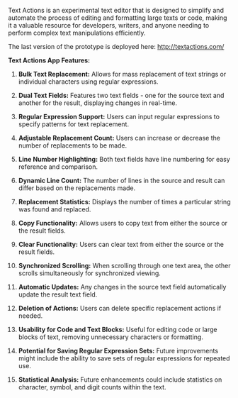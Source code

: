 Text Actions is an experimental text editor that is designed to simplify and automate the process of editing and formatting large texts or code, making it a valuable resource for developers, writers, and anyone needing to perform complex text manipulations efficiently.

The last version of the prototype is deployed here:
http://textactions.com/


**Text Actions App Features:**

1. **Bulk Text Replacement:** 
Allows for mass replacement of text strings or individual characters using regular expressions.

2. **Dual Text Fields:** 
Features two text fields - one for the source text and another for the result, displaying changes in real-time.

3. **Regular Expression Support:** 
Users can input regular expressions to specify patterns for text replacement.

4. **Adjustable Replacement Count:** 
Users can increase or decrease the number of replacements to be made.

5. **Line Number Highlighting:** 
Both text fields have line numbering for easy reference and comparison.

6. **Dynamic Line Count:** 
The number of lines in the source and result can differ based on the replacements made.

7. **Replacement Statistics:** 
Displays the number of times a particular string was found and replaced.

8. **Copy Functionality:** 
Allows users to copy text from either the source or the result fields.

9. **Clear Functionality:** 
Users can clear text from either the source or the result fields.

10. **Synchronized Scrolling:** 
When scrolling through one text area, the other scrolls simultaneously for synchronized viewing.

11. **Automatic Updates:** 
Any changes in the source text field automatically update the result text field.

12. **Deletion of Actions:** 
Users can delete specific replacement actions if needed.

13. **Usability for Code and Text Blocks:** 
Useful for editing code or large blocks of text, removing unnecessary characters or formatting.

14. **Potential for Saving Regular Expression Sets:** 
Future improvements might include the ability to save sets of regular expressions for repeated use.

15. **Statistical Analysis:** 
Future enhancements could include statistics on character, symbol, and digit counts within the text.

